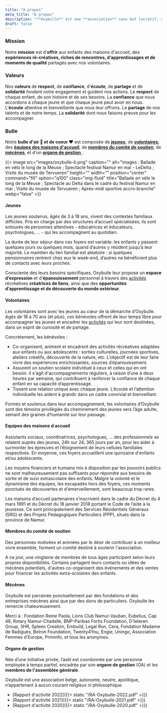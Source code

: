 ```yaml
---
title: "A propos"
meta_title: "A propos"
description: "**Oxybulle** est une **association** sans but lucratif, active **depuis 2018** dans la **province de Namur**."
draft: false
---
```

### Mission

Notre **mission** est d’**offrir** aux enfants des maisons d'accueil, des **expériences ré-créatives, riches de rencontres, d’apprentissages et de moments de qualité** partagés avec nos volontaires. 

### Valeurs

Nos **valeurs** de **respect**, de **confiance**, d'**écoute**, de **partage** et de **solidarité** fondent notre engagement et guident nos actions. Le **respect** de chaque enfant, de son histoire et de ses besoins. La **confiance** que nous accordons à chaque jeune et que chaque jeune peut avoir en nous. L'**écoute** attentive et bienveillante que nous leur offrons. Le **partage** de nos talents et de notre temps. La **solidarité** dont nous faisons preuve pour les accompagner. 

### Bulle

Notre **bulle d'air 🎈 et de coeur ❤️** est composée de [**jeunes**](#jeunes), de [**volontaires**](#volontaires), des  [**équipes des maisons d'accueil**](#équipes-des-maisons-d-accueil), de [**membres du comité de soutien**](#membres-du-comité-de-soutien), de [**mécènes**](#mécènes), et d'un [**organe de gestion** ](#organe-de-gestion).

{{< image src="images/oxybulle-b.png" caption="" alt="images : Ballade en vélo le long de la Meuse ; Spectacle festival Namur en mai - LeDelta ; Visite du musée de Tervueren" height="" width="" position="center" command="fill" option="q100" class="img-fluid" title="Ballade en vélo le long de la Meuse ; Spectacle au Delta dans le cadre du festival Namur en mai ; Visite du musée de Tervueren ; Après-midi sportive accro-branche"  webp="false" >}}

#### Jeunes

Les jeunes soutenus, âgés de 3 à 18 ans, vivent des contextes familiaux difficiles. Pris en charge par des structures d’accueil spécialisées, ils sont entourés de personnes attentives - éducatrices et éducateurs, psychologues, … - qui les accompagnent au quotidien.

La durée de leur séjour dans ces foyers est variable: les enfants y passent quelques jours ou quelques mois, quand d’autres y résident jusqu’à leur majorité. Le maintien du lien familial est aléatoire : si quelques pensionnaires rentrent chez eux le week-end, d’autres ne bénéficient plus de contacts avec leurs proches.

Consciente des leurs besoins spécifiques, Oxybulle leur propose un **espace d’expression** et d’**épanouissement** personnel à travers des [activités](/activites) récréatives **créatrices de liens**, ainsi que des **opportunités d’apprentissage et de découverte du monde extérieur**.

#### Volontaires

Les volontaires sont avec les jeunes au cœur de la démarche d’Oxybulle. Agés de 18 à 70 ans (et plus), ces bénévoles offrent de leur temps libre pour accompagner les jeunes et encadrer les [activités](/activites) qui leur sont destinées, dans un esprit de curiosité et de partage.

Concrètement, les bénévoles :

- Co-organisent, animent et encadrent des activités récréatives adaptées aux enfants ou aux adolescents : sorties culturelles, journées sportives, ateliers créatifs, découverte de la nature, etc. L’objectif est de leur faire vivre des expériences enrichissantes, sources d’épanouissement.
- Assurent un soutien scolaire individuel à ceux et celles qui en ont besoin. Il s'agit d'accompagnements réguliers, à raison d’une à deux heures par semaine, qui contribuent à renforcer la confiance de chaque enfant en sa capacité d’apprentissage.
- Tissent une relation unique avec chaque jeune. L’écoute et l’attention individuelle les aident à grandir dans un cadre convivial et bienveillant.

Formés et soutenus dans leur accompagnement, les volontaires d’Oxybulle sont des témoins privilégiés du cheminement des jeunes vers l’âge adulte, semant des graines d’humanité sur leur passage. 

#### Equipes des maisons d accueil 

Assistants sociaux, coordinatrices, psychologues, … des professionnels se relaient auprès des jeunes, 24h sur 24, 365 jours par an, pour les aider à surmonter les épreuves et l’éloignement de leurs cellules familiales respectives. En moyenne, ces foyers accueillent une quinzaine d'enfants et/ou adolescents.

Les moyens financiers et humains mis à disposition par les pouvoirs publics ne sont malheureusement pas suffisants pour répondre aux besoins de sortie et de suivi extrascolaire des enfants. Malgré la volonté et le dynamisme des équipes, les escapades hors des foyers, ces moments ponctués de découvertes et d'émerveillement, sont beaucoup trop rares. 

Les maisons d’accueil partenaires s’inscrivent dans le cadre du Décret du 4 mars 1991 et du Décret du 18 janvier 2018 portant le Code de l’aide à la jeunesse. Ce sont principalement des Services Résidentiels Généraux (SRG) et des Projets Pédagogiques Particuliers (PPP), situés dans la province de Namur.

#### Membres du comité de soutien

Des personnes motivées et animées par le désir de contribuer à un meilleur vivre ensemble, forment un comité destiné à soutenir l'association. 

A ce jour, une vingtaine de membres de tous âges participent selon leurs propres disponibilités. Certains partagent leurs contacts ou idées de mécènes potentiels, d'autres co-organisent des événements et des ventes pour financer les activités extra-scolaires des enfants. 

#### Mécènes

Oxybulle est parrainée ponctuellement par des fondations et des entreprises mécènes ainsi que par des dons de particuliers. Oxybulle les remercie chaleureusement.  

Merci à : Fondation Reine Paola, Lions Club Namur-Vauban, Eubelius, Cap 48, Rotary Namur-Citadelle, BNP-Paribas Fortis Foundation, D'Ieteren Group, 3HR, Spleen Creation, Embuild, Legal Run, Cera, Fondation Madame de Radiguès, Belron Foundation, Twenty4You, Engie, Uningo, Association Femmes d'Europe, Priminfo, et tous les anonymes.   

#### Organe de gestion

Née d’une initiative privée, l’asbl est coordonnée par une personne employée à temps partiel, encadrée par son **organe de gestion** (OA) et les **membres de l'assemblée générale**.

Oxybulle est une association belge, autonome, neutre, apolitique, n’appartenant à aucun courant religieux ni philosophique.

- [Rapport d'activité 2022]({{< static "/RA-Oxybulle-2022.pdf" >}})
- [Rapport d'activité 2021]({{< static "/RA-Oxybulle-2021.pdf" >}})
- [Rapport d'activité 2020]({{< static "/RA-Oxybulle-2020.pdf" >}})



